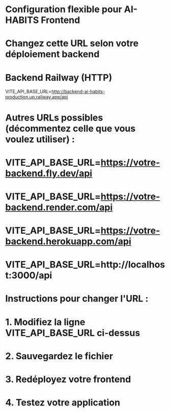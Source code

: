 # Configuration flexible pour AI-HABITS Frontend

# Changez cette URL selon votre déploiement backend

# Backend Railway (HTTP)

VITE_API_BASE_URL=http://backend-ai-habits-production.up.railway.app/api

# Autres URLs possibles (décommentez celle que vous voulez utiliser) :

# VITE_API_BASE_URL=https://votre-backend.fly.dev/api

# VITE_API_BASE_URL=https://votre-backend.render.com/api

# VITE_API_BASE_URL=https://votre-backend.herokuapp.com/api

# VITE_API_BASE_URL=http://localhost:3000/api

# Instructions pour changer l'URL :

# 1. Modifiez la ligne VITE_API_BASE_URL ci-dessus

# 2. Sauvegardez le fichier

# 3. Redéployez votre frontend

# 4. Testez votre application


